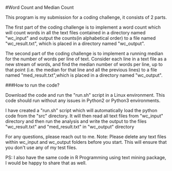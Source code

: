 #Word Count and Median Count 

This program is my submission for a coding challenge, it consists of 2 parts.

The first part of the coding challenge is to implement a word count which will count words in all the text files contained in a directory named "wc_input" and output the counts(in alphabetical order) to a file named "wc_result.txt", which is placed in a directory named "wc_output".

The second part of the coding challenge is to implement a running median for the number of words per line of text. Consider each line in a text file as a new stream of words, and find the median number of words per line, up to that point (i.e. the median for that line and all the previous lines) to a file named "med_result.txt",which is placed in a directory named "wc_output".

###How to run the code?

Download the code and run the "run.sh" script in a Linux environment. This code should run without any issues in Python2 or Python3 environments.

I have created a "run.sh" script which will automatically load the python code from the "src" directory. It will then read all text files from "wc_input" directory and then run the analysis and write the output to the files "wc_result.txt" and "med_result.txt" in "wc_output" directory

For any questions, please reach out to me.
Note: Please delete any text files within wc_input and wc_output folders before you start. This will ensure that you don't use any of my test files.

PS: I also have the same code in R Programming using text mining package, I would be happy to share that as well. 
